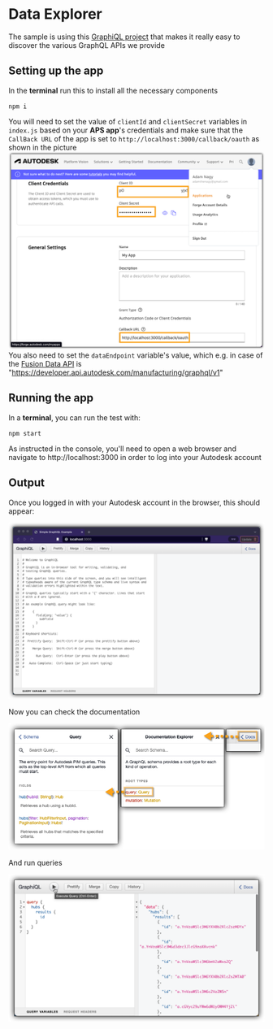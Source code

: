 # Data Explorer

The sample is using this [GraphiQL project](https://github.com/graphql/graphiql) that makes it really easy to discover the various GraphQL APIs we provide

## Setting up the app
In the **terminal** run this to install all the necessary components
```
npm i
``` 

You will need to set the value of `clientId` and `clientSecret` variables in `index.js` based on your **APS app**'s credentials and make sure that the `CallBack URL` of the app is set to `http://localhost:3000/callback/oauth` as shown in the picture\
![Get 3-legged token](./readme/APSCredentials.png)
You also need to set the `dataEndpoint` variable's value, which e.g. in case of the [Fusion Data API](https://forge.autodesk.com/en/docs/fusiondata/v1/developers_guide/overview/) is "https://developer.api.autodesk.com/manufacturing/graphql/v1"

## Running the app
In a **terminal**, you can run the test with:
```
npm start
```
As instructed in the console, you'll need to open a web browser and navigate to http://localhost:3000 in order to log into your Autodesk account 

## Output

Once you logged in with your Autodesk account in the browser, this should appear:

![GraphiQL](./readme/GraphiQL.png)

Now you can check the documentation

![Docs](./readme/Docs.png)

And run queries

![Queries](./readme/Queries.png)

